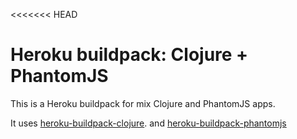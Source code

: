 <<<<<<< HEAD
# Heroku buildpack: Clojure + PhantomJS

This is a Heroku buildpack for mix Clojure and PhantomJS apps.

It uses [heroku-buildpack-clojure](https://github.com/heroku/heroku-buildpack-clojure).
and [heroku-buildpack-phantomjs](https://github.com/stomita/heroku-buildpack-phantomjs)


